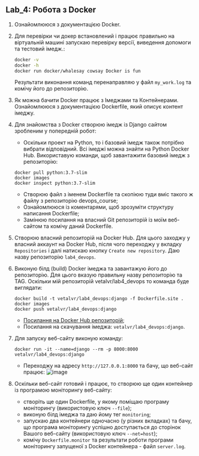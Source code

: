 Lab_4: Робота з Docker
-

1. Ознайомлююся з документацією Docker.
2. Для перевірки чи докер встановлений і працює правильно на віртуальній машині запускаю перевірку версії, виведення допомоги та тестовий імедж.: 
    ```bash
    docker -v 
    docker -h
    docker run docker/whalesay cowsay Docker is fun 
   ```
    Результати виконання команд перенаправляю у файл `my_work.log` та комічу його до репозиторію.

3. Як можна бачити Docker працює з Імеджами та Контейнерами. Ознайомлююся з документацією Dockerfile, який описує контент імеджу.
4. Для знайомства з Docker створюю імедж із Django сайтом зробленим у попередній робот:
    - Оскільки проект на Python, то і базовий імедж також потрібно вибрати відповідний. Всі імеджі можна знайти на Python Docker Hub. Використавую команди, щоб завантажити базовий імедж з репозиторію:
    ```bush
    docker pull python:3.7-slim
    docker images
    docker inspect python:3.7-slim
    ```
    - Створюю файл з іменем Dockerfile та скопіюю туди вміс такого ж файлу з репозиторію devops_course;
    - Ознайомлююся із коментарями, щоб зрозуміти структуру написання Dockerfile;
    - Замінюю посилання на власний Git репозиторій із моїм веб-сайтом та комічу даний Dockerfile.
5. Створюю власний репозиторій на Docker Hub. Для цього заходжу у власний аккаунт на Docker Hub, після чого переходжу у вкладку `Repositories` і далі натискаю кнопку `Create new repository`. Даю назву репозиторію `lab4_devops`.
6. Виконую білд (build) Docker імеджа та завантажую його до репозиторію. Для цього вказую правильну назву репозиторію та TAG. Оскільки мій репозиторій vetalvr/lab4_devops то команда буде виглядати:
    ```
    docker build -t vetalvr/lab4_devops:django -f Dockerfile.site .
    docker images
    docker push vetalvr/lab4_devops:django
    ``` 
    - [Посилання на Docker Hub репозиторій](https://cloud.docker.com/repository/docker/vetalvr/lab4_devops);
    - Посилання на скачування імеджа: `vetalvr/lab4_devops:django`.
7. Для запуску веб-сайту виконую команду:
    ```
    docker run -it --name=django --rm -p 8000:8000 vetalvr/lab4_devops:django
    ```
    - Переходжу на адресу `http://127.0.0.1:8000` та бачу, що веб-сайт працює:
    ![image](img/1.png)
    
8. Оскільки веб-сайт готовий і працює, то створюю ще один контейнер із програмою моніторингу веб-сайту:
    - створіть ще один Dockerfile, у якому поміщаю програму моніторингу (використовую ключ `--file`);
    - виконую білд імеджа та даю йому тег `monitoring`;
    - запускаю два контейнери одночасно (у різних вкладках) та бачу, що програма моніторингу успішно доступається до сторінок Вашого веб-сайту (використовую ключ `--net=host`);
    - комічу `Dockerfile.monitor` та результати роботи програми моніторингу запущеної з Docker контейнера - файл `server.log`.